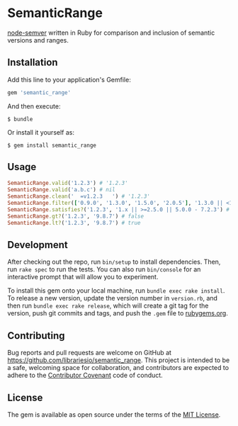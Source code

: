 # SemanticRange

[node-semver](https://github.com/npm/node-semver) written in Ruby for comparison and inclusion of semantic versions and ranges.

## Installation

Add this line to your application's Gemfile:

```ruby
gem 'semantic_range'
```

And then execute:

    $ bundle

Or install it yourself as:

    $ gem install semantic_range

## Usage

```ruby
SemanticRange.valid('1.2.3') # '1.2.3'
SemanticRange.valid('a.b.c') # nil
SemanticRange.clean('  =v1.2.3   ') # '1.2.3'
SemanticRange.filter(['0.9.0', '1.3.0', '1.5.0', '2.0.5'], '1.3.0 || <1.0.0 || >2.0.0') # ['0.9.0', '1.3.0', '2.0.5']
SemanticRange.satisfies?('1.2.3', '1.x || >=2.5.0 || 5.0.0 - 7.2.3') # true
SemanticRange.gt?('1.2.3', '9.8.7') # false
SemanticRange.lt?('1.2.3', '9.8.7') # true
```

## Development

After checking out the repo, run `bin/setup` to install dependencies. Then, run `rake spec` to run the tests. You can also run `bin/console` for an interactive prompt that will allow you to experiment.

To install this gem onto your local machine, run `bundle exec rake install`. To release a new version, update the version number in `version.rb`, and then run `bundle exec rake release`, which will create a git tag for the version, push git commits and tags, and push the `.gem` file to [rubygems.org](https://rubygems.org).

## Contributing

Bug reports and pull requests are welcome on GitHub at https://github.com/librariesio/semantic_range. This project is intended to be a safe, welcoming space for collaboration, and contributors are expected to adhere to the [Contributor Covenant](contributor-covenant.org) code of conduct.


## License

The gem is available as open source under the terms of the [MIT License](http://opensource.org/licenses/MIT).
